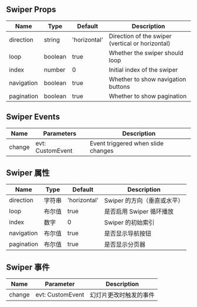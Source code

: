 ## Swiper Props

| Name       | Type    | Default      | Description                                      |
| ---------- | ------- | ------------ | ------------------------------------------------ |
| direction  | string  | 'horizontal' | Direction of the swiper (vertical or horizontal) |
| loop       | boolean | true         | Whether the swiper should loop                   |
| index      | number  | 0            | Initial index of the swiper                      |
| navigation | boolean | true         | Whether to show navigation buttons               |
| pagination | boolean | true         | Whether to show pagination                       |

## Swiper Events

| Name   | Parameters               | Description                        |
| ------ | ------------------------ | ---------------------------------- |
| change | evt: CustomEvent<number> | Event triggered when slide changes |

## Swiper 属性

| Name       | Type   | Default      | Description                 |
| ---------- | ------ | ------------ | --------------------------- |
| direction  | 字符串 | 'horizontal' | Swiper 的方向（垂直或水平） |
| loop       | 布尔值 | true         | 是否启用 Swiper 循环播放    |
| index      | 数字   | 0            | Swiper 的初始索引           |
| navigation | 布尔值 | true         | 是否显示导航按钮            |
| pagination | 布尔值 | true         | 是否显示分页器              |

## Swiper 事件

| Name   | Parameter                | Description            |
| ------ | ------------------------ | ---------------------- |
| change | evt: CustomEvent<number> | 幻灯片更改时触发的事件 |
